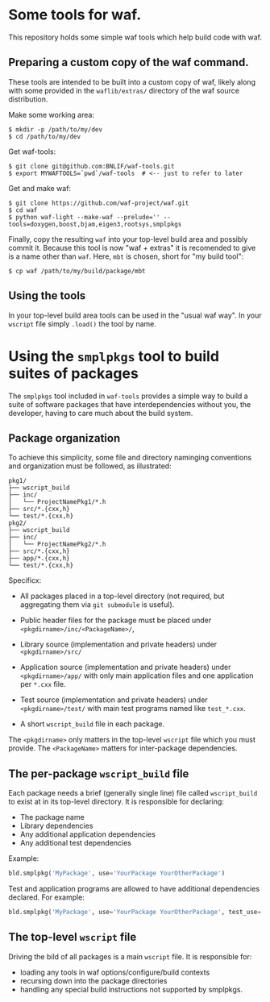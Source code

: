 # Some tools for waf.



This repository holds some simple waf tools which help build code with waf.

## Preparing a custom copy of the waf command.

These tools are intended to be built into a custom copy of waf, likely
along with some provided in the `waflib/extras/` directory of the waf
source distribution.

Make some working area:

    $ mkdir -p /path/to/my/dev
    $ cd /path/to/my/dev

Get waf-tools:

    $ git clone git@github.com:BNLIF/waf-tools.git
	$ export MYWAFTOOLS=`pwd`/waf-tools  # <-- just to refer to later

Get and make waf:

    $ git clone https://github.com/waf-project/waf.git
    $ cd waf
	$ python waf-light --make-waf --prelude='' --tools=doxygen,boost,bjam,eigen3,rootsys,smplpkgs

Finally, copy the resulting `waf` into your top-level build area and
possibly commit it.  Because this tool is now "waf + extras" it is
recomended to give is a name other than `waf`.  Here, `mbt` is chosen,
short for "my build tool":

    $ cp waf /path/to/my/build/package/mbt


## Using the tools

In your top-level build area tools can be used in the "usual waf way".  In your `wscript` file simply `.load()` the tool by name.

# Using the `smplpkgs` tool to build suites of packages

The `smplpkgs` tool included in `waf-tools` provides a simple way to
build a suite of software packages that have interdependencies without
you, the developer, having to care much about the build system.

## Package organization 

To achieve this simplicity, some file and directory naminging
conventions and organization must be followed, as illustrated:

```
pkg1/
├── wscript_build
├── inc/
│   └── ProjectNamePkg1/*.h
├── src/*.{cxx,h}
└── test/*.{cxx,h}
pkg2/
├── wscript_build
├── inc/
│   └── ProjectNamePkg2/*.h
├── src/*.{cxx,h}
├── app/*.{cxx,h}
└── test/*.{cxx,h}
```

Specificx:

* All packages placed in a top-level directory (not required, but aggregating them via `git submodule` is useful).

* Public header files for the package must be placed under `<pkgdirname>/inc/<PackageName>/`,

* Library source (implementation and private headers) under `<pkgdirname>/src/`

* Application source (implementation and private headers) under `<pkgdirname>/app/` with only main application files and one application per `*.cxx` file.

* Test source (implementation and private headers) under `<pkgdirname>/test/` with main test programs named like `test_*.cxx`.

* A short `wscript_build` file in each package.

The `<pkgdirname>` only matters in the top-level `wscript` file which
you must provide.  The `<PackageName>` matters for inter-package
dependencies.

## The per-package `wscript_build` file

Each package needs a brief (generally single line) file called `wscript_build` to exist at in its top-level directory.  It is responsible for declaring:

- The package name
- Library dependencies
- Any additional application dependencies
- Any additional test dependencies

Example:

```python
bld.smplpkg('MyPackage', use='YourPackage YourOtherPackage')
```

Test and application programs are allowed to have additional dependencies declared.  For example:

```python
bld.smplpkg('MyPackage', use='YourPackage YourOtherPackage', test_use='ROOTSYS')
```

## The top-level `wscript` file

Driving the bild of all packages is a main `wscript` file.  It is responsible for:

- loading any tools in waf options/configure/build contexts
- recursing down into the package directories
- handling any special build instructions not supported by smplpkgs.

